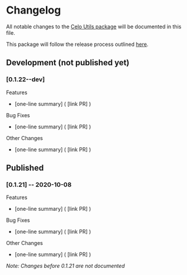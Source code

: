 # Changelog
All notable changes to the [Celo Utils package](https://www.npmjs.com/package/@celo/utils) will be documented in this file. 

This package will follow the release process outlined [here](https://docs.celo.org/community/release-process).


## Development (not published yet)
### **[0.1.22--dev]**
Features
- [one-line summary]  ( [link PR] )

Bug Fixes
- [one-line summary]  ( [link PR] )

Other Changes
- [one-line summary]  ( [link PR] )


## Published
### **[0.1.21]** -- 2020-10-08
Features
- [one-line summary]  ( [link PR] )

Bug Fixes
- [one-line summary]  ( [link PR] )

Other Changes
- [one-line summary]  ( [link PR] )

_Note: Changes before 0.1.21 are not documented_